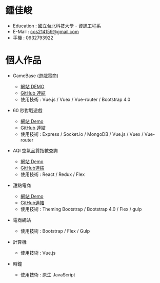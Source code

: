 # 鍾佳峻

- Education : 國立台北科技大學 - 資訊工程系
- E-Mail : cos214159@gmail.com
- 手機 : 0932793922

# 個人作品
- GameBase (遊戲電商)
  - [網站 DEMO](https://boiling-wave-43766.herokuapp.com/)
  - [GitHub 連結](https://github.com/cos214159/game-shopify)
  - 使用技術 : Vue.js / Vuex / Vue-router / Bootstrap 4.0
  
- 60 秒對戰遊戲
  - [網站 Demo](https://cos214159.github.io/JS-Level6/#/)
  - [GitHub 連結](https://github.com/cos214159/JS-Level6)
  - 使用技術 : Express / Socket.io / MongoDB / Vue.js / Vuex / Vue-router
  
- AQI 空氣品質指數查詢
  - [網站 Demo](https://cos214159.github.io/JS-Level5/)
  - [GitHub連結](https://github.com/cos214159/JS-Level5)
  - 使用技術 : React / Redux / Flex
- 甜點電商
  - [網站 Demo](https://cos214159.github.io/demo-sweet-taste/)
  - [GitHub連結](https://github.com/cos214159/demo-sweet-taste)
  - 使用技術 : Theming Bootstrap / Bootstrap 4.0 / Flex / gulp

- 電商網站
  - 使用技術 : Bootstrap / Flex / Gulp
  
- 計算機 
  - 使用技術 : Vue.js
  
- 時鐘
  - 使用技術 : 原生 JavaScript
